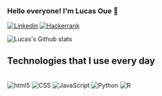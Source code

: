### Hello everyone! I'm Lucas Oue 👋


[![Linkedin](https://img.shields.io/badge/LinkedIn-0077B5?style=for-the-badge&logo=linkedin&logoColor=white)](https://www.linkedin.com/in/lucas-oue-880802264/)
[![Hackerrank](https://img.shields.io/badge/-Hackerrank-2EC866?style=for-the-badge&logo=HackerRank&logoColor=white)](https://www.hackerrank.com/profile/lucasoue11)

![Lucas's Github stats](https://github-readme-stats.vercel.app/api?username=OueSan&show_icons=true&theme=tokyonight)

## Technologies that I use every day

<div style ="display> inline_block"><br/>
    <img align = "center" alt= "html5" src="https://img.shields.io/badge/HTML5-E34F26?style=for-the-badge&logo=html5&logoColor=white" />
    <img align = "center" alt= "CSS" src="https://img.shields.io/badge/CSS3-1572B6?style=for-the-badge&logo=css3&logoColor=white" />
    <img align = "center" alt= "JavaScript" src="https://img.shields.io/badge/JavaScript-F7DF1E?style=for-the-badge&logo=javascript&logoColor=black" />
    <img align = "center" alt= "Python" src="https://img.shields.io/badge/Python-14354C?style=for-the-badge&logo=python&logoColor=white" />
    <img align = "center" alt= "R" src="https://img.shields.io/badge/R-276DC3?style=for-the-badge&logo=r&logoColor=white" />

</div><br/>


